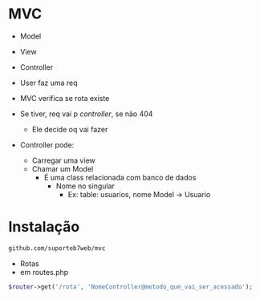 # MVC
- Model
- View
- Controller

- User faz uma req
- MVC verifica se rota existe
- Se tiver, req vai p *controller*, se não 404
    - Ele decide oq vai fazer 
- Controller pode:
    - Carregar uma view
    - Chamar um Model   
        - É uma class relacionada com banco de dados
            - Nome no singular
                - Ex: table: usuarios, nome Model -> Usuario
    
# Instalação
```sh
github.com/suporteb7web/mvc
```

- Rotas
- em routes.php
```php
$router->get('/rota', 'NomeController@metodo_que_vai_ser_acessado');
```